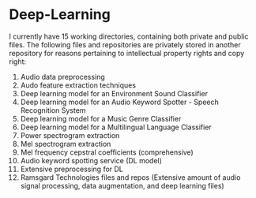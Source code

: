 # Deep-Learning
I currently have 15 working directories, containing both private and public files.
The following files and repositories are privately stored in another repository for reasons pertaining to intellectual property rights and copy right:

1. Audio data preprocessing
2. Audo feature extraction techniques
3. Deep learning model for an Environment Sound Classifier    
4. Deep learning model for an Audio Keyword Spotter - Speech Recognition System 
5. Deep learning model for a Music Genre Classifier
6. Deep learning model for a Multilingual Language Classifier
7. Power spectrogram extraction
8. Mel spectrogram extraction
9. Mel frequency cepstral coefficients (comprehensive)
10. Audio keyword spotting service (DL model)
11. Extensive preprocessing for DL
12. Ramsgard Technologies files and repos (Extensive amount of audio signal processing, data augmentation, and deep learning files)
